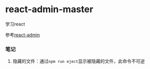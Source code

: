 # react-admin-master

学习react

参考[react-admin](https://github.com/yaowuya/react-admin)

### 笔记

1. 隐藏的文件：通过`npm run eject`显示被隐藏的文件，此命令不可逆
